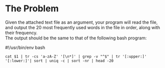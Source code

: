 # The Problem

Given the attached text file as an argument, your program will read the file, and output the 20 most frequently used words in the file in order, along with their frequency. <br />
The output should be the same to that of the following bash program: <br />

#!/usr/bin/env bash <br />

```
cat $1 | tr -cs 'a-zA-Z' '[\n*]' | grep -v "^$" | tr '[:upper:]' '[:lower:]'| sort | uniq -c | sort -nr | head -20 
```

